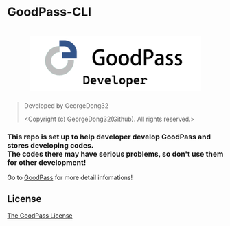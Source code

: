 # GoodPass-CLI
<h1 align="center">
  <img src="https://github.com/GeorgeDong32/GoodPass/blob/resource/Title%20Photo/GoodPass3.0_Developer.png" alt="GoodPass" width="400">
</h1>

> Developed by GeorgeDong32 
> 
> <Copyright (c) GeorgeDong32(Github). All rights reserved.>

<h3>
This repo is set up to help developer develop GoodPass and stores developing codes.<br>
The codes there may have serious problems, so don't use them for other development!<br>
</h3>

Go to [GoodPass](https://github.com/GeorgeDong32/GoodPass) for more detail infomations!

## License
[The GoodPass License](https://github.com/GeorgeDong32/GoodPass/blob/main/LICENSE)
